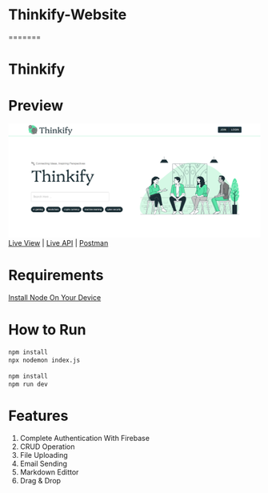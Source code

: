 
# Thinkify-Website
=======
# Thinkify

# Preview
<img src="/preview.png">
<a href="">Live View</a> | <a href="">Live API</a> | <a href="">Postman</a>

# Requirements
[Install Node On Your Device](https://nodejs.org/)

# How to Run
```
npm install
npx nodemon index.js

npm install
npm run dev
```

# Features

1. Complete Authentication With Firebase
2. CRUD Operation
3. File Uploading
4. Email Sending
5. Markdown Edittor
6. Drag & Drop

